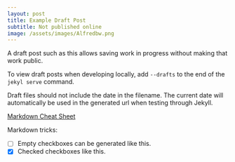 ```yaml
---
layout: post
title: Example Draft Post
subtitle: Not published online
image: /assets/images/Alfredbw.png
---
```


A draft post such as this allows saving work in progress without making that work public.

To view draft posts when developing locally, add `--drafts` to the end of the `jekyl serve` command.

Draft files should not include the date in the filename. The current date will automatically be used in the generated url when testing through Jekyll.

[Markdown Cheat Sheet](https://www.markdownguide.org/cheat-sheet/)

Markdown tricks:

- [ ] Empty checkboxes can be generated like this.
- [x] Checked checkboxes like this.
